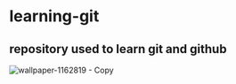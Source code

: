 # learning-git

## repository used to learn git and github

![wallpaper-1162819 - Copy](https://user-images.githubusercontent.com/90405921/133061573-63dde2ad-a939-41f1-97f4-a86c6173e338.jpg)
